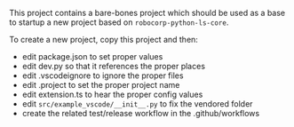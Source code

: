 This project contains a bare-bones project which should be used as a base
to startup a new project based on `robocorp-python-ls-core`.

To create a new project, copy this project and then:

- edit package.json to set proper values 
- edit dev.py so that it references the proper places
- edit .vscodeignore to ignore the proper files
- edit .project to set the proper project name
- edit extension.ts to hear the proper config values
- edit `src/example_vscode/__init__.py` to fix the vendored folder
- create the related test/release workflow in the .github/workflows